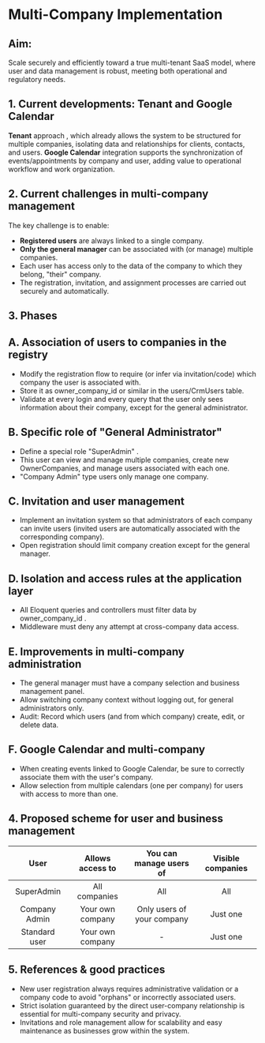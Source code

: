 ﻿# **Multi-Company Implementation**
## **Aim:**
Scale securely and efficiently toward a true multi-tenant SaaS model, where user and data management is robust, meeting both operational and regulatory needs.
## **1. Current developments: Tenant and Google Calendar**
**Tenant** approach , which already allows the system to be structured for multiple companies, isolating data and relationships for clients, contacts, and users. **Google Calendar** integration supports the synchronization of events/appointments by company and user, adding value to operational workflow and work organization.
## **2. Current challenges in multi-company management**
The key challenge is to enable:

- **Registered users** are always linked to a single company.
- **Only the general manager** can be associated with (or manage) multiple companies.
- Each user has access only to the data of the company to which they belong, "their" company.
- The registration, invitation, and assignment processes are carried out securely and automatically.
## **3. Phases**
## **A. Association of users to companies in the registry**
- Modify the registration flow to require (or infer via invitation/code) which company the user is associated with.
- Store it as owner_company_id or similar in the users/CrmUsers table.
- Validate at every login and every query that the user only sees information about their company, except for the general administrator.
## **B. Specific role of "General Administrator"**
- Define a special role "SuperAdmin" .
- This user can view and manage multiple companies, create new OwnerCompanies, and manage users associated with each one.
- "Company Admin" type users only manage one company.
## **C. Invitation and user management**
- Implement an invitation system so that administrators of each company can invite users (invited users are automatically associated with the corresponding company).
- Open registration should limit company creation except for the general manager.
## **D. Isolation and access rules at the application layer**
- All Eloquent queries and controllers must filter data by owner_company_id .
- Middleware must deny any attempt at cross-company data access.
## **E. Improvements in multi-company administration**
- The general manager must have a company selection and business management panel.
- Allow switching company context without logging out, for general administrators only.
- Audit: Record which users (and from which company) create, edit, or delete data.
## **F. Google Calendar and multi-company**
- When creating events linked to Google Calendar, be sure to correctly associate them with the user's company.
- Allow selection from multiple calendars (one per company) for users with access to more than one.
## **4. Proposed scheme for user and business management**

|**User**|**Allows access to**|**You can manage users of**|**Visible companies**|
| :-: | :-: | :-: | :-: |
|SuperAdmin|All companies|All|All|
|Company Admin|Your own company|Only users of your company|Just one|
|Standard user|Your own company|-|Just one|
## **5. References & good practices**
- New user registration always requires administrative validation or a company code to avoid "orphans" or incorrectly associated users.
- Strict isolation guaranteed by the direct user-company relationship is essential for multi-company security and privacy.
- Invitations and role management allow for scalability and easy maintenance as businesses grow within the system.



